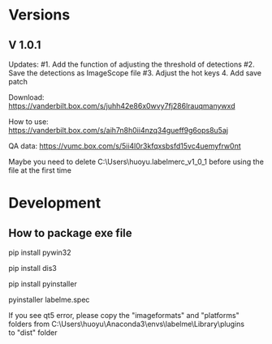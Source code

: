 # Versions
## V 1.0.1
Updates: 
#1. Add the function of adjusting the threshold of detections
#2. Save the detections as ImageScope file
#3. Adjust the hot keys
4. Add save patch

Download: https://vanderbilt.box.com/s/juhh42e86x0wvy7fj286lrauqmanywxd

How to use: https://vanderbilt.box.com/s/aih7n8h0ii4nzq34gueff9g6ops8u5aj

QA data: https://vumc.box.com/s/5ii4l0r3kfqxsbsfd15vc4uemyfrw0nt 

Maybe you need to delete C:\Users\huoyu\.labelmerc_v1_0_1 before using the file at the first time


# Development

## How to package exe file

pip install pywin32

pip install dis3

pip install pyinstaller

pyinstaller labelme.spec

If you see qt5 error, please copy the "imageformats" and "platforms" folders from
C:\Users\huoyu\Anaconda3\envs\labelme\Library\plugins\
to "dist" folder

